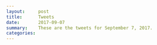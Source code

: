 ```yaml
---
layout:     post
title:      Tweets
date:       2017-09-07
summary:    These are the tweets for September 7, 2017.
categories:
---
```


